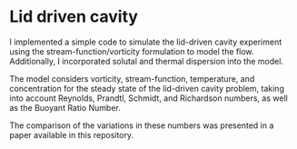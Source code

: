 # Lid driven cavity

I implemented a simple code to simulate the lid-driven cavity experiment using the stream-function/vorticity formulation to model the flow. Additionally, I incorporated solutal and thermal dispersion into the model.

The model considers vorticity, stream-function, temperature, and concentration for the steady state of the lid-driven cavity problem, taking into account Reynolds, Prandtl, Schmidt, and Richardson numbers, as well as the Buoyant Ratio Number.

The comparison of the variations in these numbers was presented in a paper available in this repository.